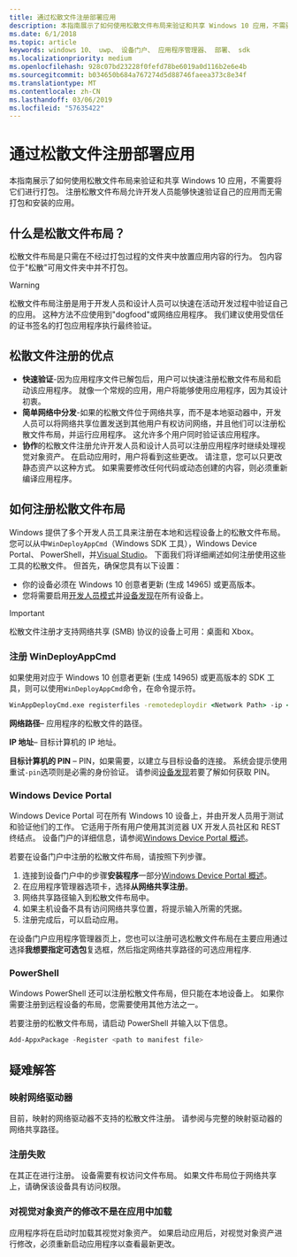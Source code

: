 ```yaml
---
title: 通过松散文件注册部署应用
description: 本指南展示了如何使用松散文件布局来验证和共享 Windows 10 应用，不需要将它们进行打包。
ms.date: 6/1/2018
ms.topic: article
keywords: windows 10、 uwp、 设备门户、 应用程序管理器、 部署、 sdk
ms.localizationpriority: medium
ms.openlocfilehash: 928c07bd23228f0fefd78be6019a0d116b2e6e4b
ms.sourcegitcommit: b034650b684a767274d5d88746faeea373c8e34f
ms.translationtype: MT
ms.contentlocale: zh-CN
ms.lasthandoff: 03/06/2019
ms.locfileid: "57635422"
---
```

# <a name="deploy-an-app-through-loose-file-registration"></a>通过松散文件注册部署应用 

本指南展示了如何使用松散文件布局来验证和共享 Windows 10 应用，不需要将它们进行打包。 注册松散文件布局允许开发人员能够快速验证自己的应用而无需打包和安装的应用。 

## <a name="what-is-a-loose-file-layout"></a>什么是松散文件布局？

松散文件布局是只需在不经过打包过程的文件夹中放置应用内容的行为。 包内容位于"松散"可用文件夹中并不打包。 

> [!WARNING]
> 松散文件布局注册是用于开发人员和设计人员可以快速在活动开发过程中验证自己的应用。 这种方法不应使用到"dogfood"或网络应用程序。 我们建议使用受信任的证书签名的打包应用程序执行最终验证。 

## <a name="advantages-of-loose-file-registration"></a>松散文件注册的优点

- **快速验证**-因为应用程序文件已解包后，用户可以快速注册松散文件布局和启动该应用程序。 就像一个常规的应用，用户将能够使用应用程序，因为其设计初衷。 
- **简单网络中分发**-如果的松散文件位于网络共享，而不是本地驱动器中，开发人员可以将网络共享位置发送到其他用户有权访问网络，并且他们可以注册松散文件布局，并运行应用程序。 这允许多个用户同时验证该应用程序。 
- **协作**的松散文件注册允许开发人员和设计人员可以注册应用程序时继续处理视觉对象资产。 在启动应用时，用户将看到这些更改。 请注意，您可以只更改静态资产以这种方式。 如果需要修改任何代码或动态创建的内容，则必须重新编译应用程序。

## <a name="how-to-register-a-loose-file-layout"></a>如何注册松散文件布局

Windows 提供了多个开发人员工具来注册在本地和远程设备上的松散文件布局。 您可以从中`WinDeployAppCmd`（Windows SDK 工具），Windows Device Portal、 PowerShell，并[Visual Studio](https://docs.microsoft.com/windows/uwp/debug-test-perf/deploying-and-debugging-uwp-apps#register-layout-from-network)。 下面我们将详细阐述如何注册使用这些工具的松散文件。 但首先，确保您具有以下设置：

- 你的设备必须在 Windows 10 创意者更新 (生成 14965) 或更高版本。
- 您将需要启用[开发人员模式](https://msdn.microsoft.com/windows/uwp/get-started/enable-your-device-for-development)并[设备发现](https://docs.microsoft.com/en-us/windows/uwp/get-started/enable-your-device-for-development#device-discovery)在所有设备上。

> [!IMPORTANT]
> 松散文件注册才支持网络共享 (SMB) 协议的设备上可用：桌面和 Xbox。 

### <a name="register-with-windeployappcmd"></a>注册 WinDeployAppCmd

如果使用对应于 Windows 10 创意者更新 (生成 14965) 或更高版本的 SDK 工具，则可以使用`WinDeployAppCmd`命令，在命令提示符。

```cmd
WinAppDeployCmd.exe registerfiles -remotedeploydir <Network Path> -ip <IP Address> -pin <target machine PIN>
```

**网络路径**– 应用程序的松散文件的路径。

**IP 地址**– 目标计算机的 IP 地址。

**目标计算机的 PIN** – PIN，如果需要，以建立与目标设备的连接。 系统会提示使用重试`-pin`选项则是必需的身份验证。 请参阅[设备发现](https://docs.microsoft.com/windows/uwp/get-started/enable-your-device-for-development#device-discovery)若要了解如何获取 PIN。

### <a name="windows-device-portal"></a>Windows Device Portal

Windows Device Portal 可在所有 Windows 10 设备上，并由开发人员用于测试和验证他们的工作。 它适用于所有用户使用其浏览器 UX 开发人员社区和 REST 终结点。 设备门户的详细信息，请参阅[Windows Device Portal 概述](device-portal.md)。

若要在设备门户中注册的松散文件布局，请按照下列步骤。

1. 连接到设备门户中的步骤**安装程序**一部分[Windows Device Portal 概述](device-portal.md)。
1. 在应用程序管理器选项卡，选择**从网络共享注册**。
1. 网络共享路径输入到松散文件布局中。 
1. 如果主机设备不具有访问网络共享位置，将提示输入所需的凭据。
1. 注册完成后，可以启动应用。

在设备门户应用程序管理器页上，您也可以注册可选松散文件布局在主要应用通过选择**我想要指定可选包**复选框，然后指定网络共享路径的可选应用程序. 

### <a name="powershell"></a>PowerShell 

Windows PowerShell 还可以注册松散文件布局，但只能在本地设备上。 如果你需要注册到远程设备的布局，您需要使用其他方法之一。 

若要注册的松散文件布局，请启动 PowerShell 并输入以下信息。

```PowerShell
Add-AppxPackage -Register <path to manifest file>
```

## <a name="troubleshooting"></a>疑难解答

### <a name="mapped-network-drives"></a>映射网络驱动器
目前，映射的网络驱动器不支持的松散文件注册。 请参阅与完整的映射驱动器的网络共享路径。

### <a name="registration-failure"></a>注册失败
在其正在进行注册。 设备需要有权访问文件布局。 如果文件布局位于网络共享上，请确保该设备具有访问权限。 

### <a name="modifications-to-visual-assets-arent-being-loaded-in-the-app"></a>对视觉对象资产的修改不是在应用中加载 
应用程序将在启动时加载其视觉对象资产。 如果启动应用后，对视觉对象资产进行修改，必须重新启动应用程序以查看最新更改。
